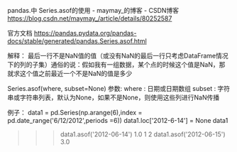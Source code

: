 pandas.中 Series.asof的使用 - maymay_的博客 - CSDN博客 https://blog.csdn.net/maymay_/article/details/80252587

官方文档
https://pandas.pydata.org/pandas-docs/stable/generated/pandas.Series.asof.html

解释：
最后一行不是NaN值的值（或没有NaN的最后一行只考虑DataFrame情况下的列的子集）通俗的说：假如我有一组数据，某个点的时候这个值是NaN，那就求这个值之前最近一个不是NaN的值是多少

Series.asof(where, subset=None)
参数:
where : 日期或日期数组 
subset : 字符串或字符串列表，默认为None，如果不是None，则使用这些列进行NaN传播

例子：
data1 = pd.Series(np.arange(6),index = pd.date_range('6/12/2012',periods =6))
data1.loc['2012-6-14'] = None
data1

>>>data1.asof('2012-06-14')
1.0
1
2
>>>data1.asof('2012-06-15')
3.0